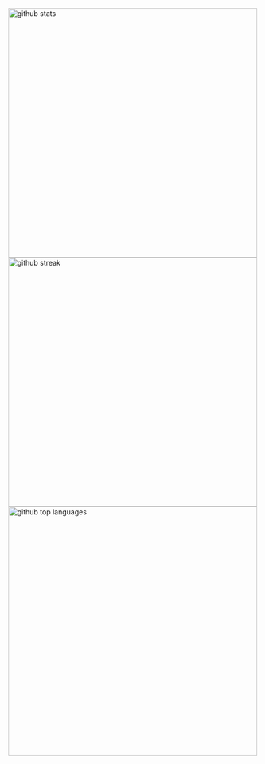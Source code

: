 <img width=500rem src="https://github-readme-stats.vercel.app/api?username=Rio6&amp;theme=gotham&amp;show_icons=true&amp;hide_border=true&amp;count_private=true" alt="github stats">
<img width=500rem src="https://github-readme-streak-stats.herokuapp.com/?user=Rio6&amp;theme=gotham&amp;hide_border=true" alt="github streak">
<img width=500rem src="https://github-readme-stats.vercel.app/api/top-langs/?username=Rio6&amp;theme=gotham&amp;show_icons=true&amp;hide_border=true&amp;layout=compact" alt="github top languages">
